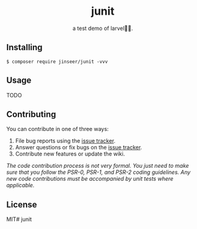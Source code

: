 <h1 align="center"> junit </h1>

<p align="center"> a test demo of larvel.</p>


## Installing

```shell
$ composer require jinseer/junit -vvv
```

## Usage

TODO

## Contributing

You can contribute in one of three ways:

1. File bug reports using the [issue tracker](https://github.com/jinseer/junit/issues).
2. Answer questions or fix bugs on the [issue tracker](https://github.com/jinseer/junit/issues).
3. Contribute new features or update the wiki.

_The code contribution process is not very formal. You just need to make sure that you follow the PSR-0, PSR-1, and PSR-2 coding guidelines. Any new code contributions must be accompanied by unit tests where applicable._

## License

MIT# junit
